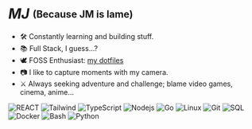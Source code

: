 # __*MJ*__ <sub><sup> (Because JM is lame)</sup></sub>

- 🛠️ Constantly learning and building stuff.
- 📚 Full Stack, I guess...?
- 🕊️ FOSS Enthusiast: [my dotfiles](https://github.com/jihedmastouri/dotfiles)
- 📷 I like to capture moments with my camera.
- ⚔️ Always seeking adventure and challenge; blame video games, cinema, anime...

![REACT](https://img.shields.io/badge/-React-05122A?style=for-the-badge&color=302d41&logo=react&logoColor=61dbfb)
![Tailwind](https://img.shields.io/badge/-Tailwind-05122A?style=for-the-badge&color=302d41&logo=tailwindcss&logoColor=06B6D4)
![TypeScript](https://img.shields.io/badge/-TypeScript-05122A?style=for-the-badge&color=302d41&logo=typescript&logoColor=007acc)
![Nodejs](https://img.shields.io/badge/-Node-05122A?style=for-the-badge&color=302d41&logo=node.js&logoColor=3c873a)
![Go](https://img.shields.io/badge/-Go-05122A?style=for-the-badge&color=302d41&logo=go&logoColor=00a7d0)
![Linux](https://img.shields.io/badge/-Linux-05122A?style=for-the-badge&color=302d41&logo=linux&logoColor=dfb914)
![Git](https://img.shields.io/badge/-Git-05122A?style=for-the-badge&color=302d41&logo=git)
![SQL](https://img.shields.io/badge/-SQL-05122A?style=for-the-badge&color=302d41&logo=postgresql&logoColor=0064a5)
![Docker](https://img.shields.io/badge/-Docker-05122A?style=for-the-badge&color=302d41&logo=docker)
![Bash](https://img.shields.io/badge/-Bash-05122A?style=for-the-badge&color=302d41&logo=gnu-bash&logoColor=4EAA25)
![Python](https://img.shields.io/badge/-Python-05122A?style=for-the-badge&color=302d41&logo=python)



